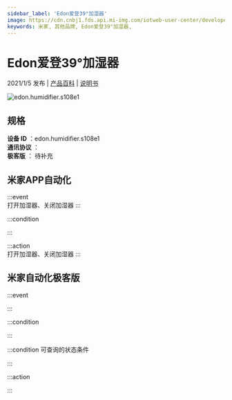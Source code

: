 ```yaml
---
sidebar_label: 'Edon爱登39°加湿器'
image: https://cdn.cnbj1.fds.api.mi-img.com/iotweb-user-center/developer_1679047809302rWlkp82p.png?GalaxyAccessKeyId=AKVGLQWBOVIRQ3XLEW&Expires=9223372036854775807&Signature=g6dCLLhu7/6MaHlQ5QxI9r2cO6I=
keywords: 米家, 其他品牌, Edon爱登39°加湿器, 
---
```

# Edon爱登39°加湿器

2021/1/5 发布 | [产品百科](https://home.mi.com/webapp/content/baike/product/index.html?model=edon.humidifier.s108e1/) | [说明书](https://home.mi.com/views/introduction.html?model=edon.humidifier.s108e1&region=cn)

![edon.humidifier.s108e1](https://cdn.cnbj1.fds.api.mi-img.com/iotweb-user-center/developer_1679047809302rWlkp82p.png?GalaxyAccessKeyId=AKVGLQWBOVIRQ3XLEW&Expires=9223372036854775807&Signature=g6dCLLhu7/6MaHlQ5QxI9r2cO6I=)

## 规格  
> 
**设备 ID** ：edon.humidifier.s108e1  
**通讯协议** ：  
**极客版**  ： 待补充 


## 米家APP自动化  

:::event  
打开加湿器、关闭加湿器
:::

:::condition  

:::

:::action   
打开加湿器、关闭加湿器
:::

## 米家自动化极客版  

:::event  

:::

:::condition  

:::

:::condition 可查询的状态条件  

:::

:::action  

:::

        
